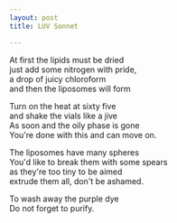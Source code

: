 ```yaml
---
layout: post
title: LUV Sonnet

---
```


 At first the lipids must be dried  
 just add some nitrogen with pride,    
 a drop of juicy chloroform  
 and then the liposomes will form  

 Turn on the heat at sixty five  
 and shake the vials like a jive  
 As soon and the oily phase is gone  
 You're done with this and can move on.  

 The liposomes have many spheres  
 You'd like to break them with some spears  
 as they're too tiny to be aimed  
 extrude them all, don't be ashamed.  

 To wash away the purple dye  
 Do not forget to purify.  
